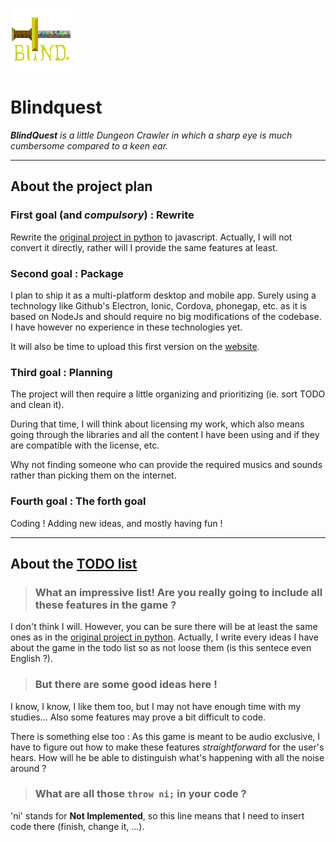![BlindQuest](./misc/imgs/logo_small.png)

Blindquest
==========

***BlindQuest** is a little Dungeon Crawler in which a sharp eye is much cumbersome compared to a keen ear.*

----------------------------

About the project plan
----------------------

### First goal (and *compulsory*) : Rewrite

Rewrite the [original project in python](https://github.com/guydunigo/BlindQuest) to javascript. Actually, I will not convert it directly, rather will I provide the same features at least.

### Second goal : Package

I plan to ship it as a multi-platform desktop and mobile app. Surely using a technology like Github's Electron, Ionic, Cordova, phonegap, etc. as it is based on NodeJs and should require no big modifications of the codebase. I have however no experience in these technologies yet.

It will also be time to upload this first version on the [website](https://blindquest.ovh).

### Third goal : Planning

The project will then require a little organizing and prioritizing (ie. sort TODO and clean it).

During that time, I will think about licensing my work, which also means going through the libraries and all the content I have been using and if they are compatible with the license, etc.

Why not finding someone who can provide the required musics and sounds rather than picking them on the internet.

### Fourth goal : The forth goal

Coding ! Adding new ideas, and mostly having fun !

----------------------------

About the [TODO list](https://github.com/guydunigo/BlindQuest_Js/blob/master/TODO.md)
-------------------------------------------------------------------------------------

> ### What an impressive list! Are you really going to include all these features in the game ? 


I don't think I will. However, you can be sure there will be at least the same ones as in the [original project in python](https://github.com/guydunigo/BlindQuest). Actually, I write every ideas I have about the game in the todo list so as not loose them (is this sentece even English ?). 

> ### But there are some good ideas here ! 


I know, I know, I like them too, but I may not have enough time with my studies... Also some features may prove a bit difficult to code. 

There is something else too : As this game is meant to be audio exclusive, I have to figure out how to make these features *straightforward* for the user's hears. How will he be able to distinguish what's happening with all the noise around ?

> ### What are all those `throw ni;` in your code ?


'ni' stands for **Not Implemented**, so this line means that I need to insert code there (finish, change it, ...).